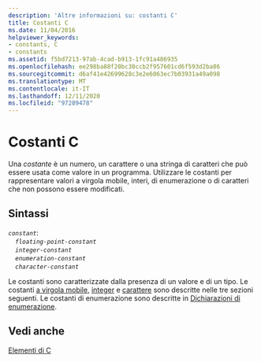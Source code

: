 ```yaml
---
description: 'Altre informazioni su: costanti C'
title: Costanti C
ms.date: 11/04/2016
helpviewer_keywords:
- constants, C
- constants
ms.assetid: f5bd7213-97ab-4cad-b913-1fc91a486935
ms.openlocfilehash: ee298ba88f20bc30ccb2f957601cd6f593d2ba86
ms.sourcegitcommit: d6af41e42699628c3e2e6063ec7b03931a49a098
ms.translationtype: MT
ms.contentlocale: it-IT
ms.lasthandoff: 12/11/2020
ms.locfileid: "97289478"
---
```

# <a name="c-constants"></a>Costanti C

Una *costante* è un numero, un carattere o una stringa di caratteri che può essere usata come valore in un programma. Utilizzare le costanti per rappresentare valori a virgola mobile, interi, di enumerazione o di caratteri che non possono essere modificati.

## <a name="syntax"></a>Sintassi

*`constant`*:\
&emsp;*`floating-point-constant`*\
&emsp;*`integer-constant`*\
&emsp;*`enumeration-constant`*\
&emsp;*`character-constant`*

Le costanti sono caratterizzate dalla presenza di un valore e di un tipo. Le costanti [a virgola mobile](../c-language/c-floating-point-constants.md), [integer](../c-language/c-integer-constants.md) e [carattere](../c-language/c-character-constants.md) sono descritte nelle tre sezioni seguenti. Le costanti di enumerazione sono descritte in [Dichiarazioni di enumerazione](../c-language/c-enumeration-declarations.md).

## <a name="see-also"></a>Vedi anche

[Elementi di C](../c-language/elements-of-c.md)
